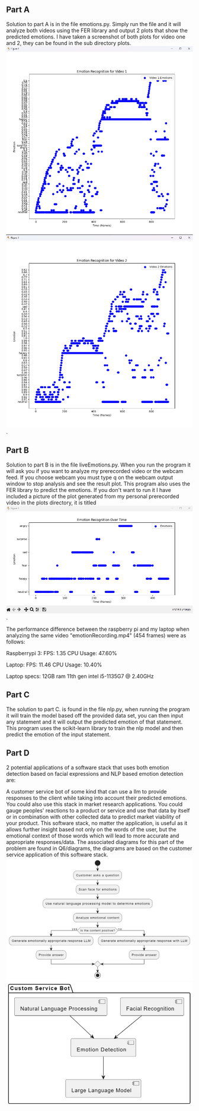## Part A
Solution to part A is in the file emotions.py. Simply run the file and it will analyze both videos using the FER library and output 2 plots that show the predicted emotions.
I have taken a screenshot of both plots for video one and 2, they can be found in the sub directory plots. ![partAVideo1.png](./plots/partAVideo1.png) ![partAVideo2.png](./plots/partAVideo2.png).

## Part B
 Solution to part B is in the file liveEmotions.py. When you run the program it will ask you if you want to analyze my prerecorded video or the webcam feed. If you choose webcam you must type q on the webcam output window to stop analysis and see the result plot. This program also uses the FER library to predict the emotions. If you don't want to run
 it I have included a picture of the plot generated from my personal prerecorded video in the plots directory, it is titled ![partBVideo.png](./plots/partBVideo.png).

The performance difference between the raspberry pi and my laptop when analyzing the same video "emotionRecording.mp4" (454 frames) were as follows:

Raspberrypi 3:
FPS: 1.35
CPU Usage: 47.60%

Laptop:
FPS: 11.46
CPU Usage: 10.40%

Laptop specs:
12GB ram
11th gen intel i5-1135G7 @ 2.40GHz

## Part C 
The solution to part C. is found in the file nlp.py, when running the program it will train the model based off the provided data set, you can then input any statement and it will output the predicted emotion of that statement. This program uses the scikit-learn library to train the nlp model and then predict the emotion of the input statement.

## Part D
2 potential applications of a software stack that uses both emotion detection based on facial expressions and NLP based emotion detection are: 

 A customer service bot of some kind that can use a llm to provide responses to the client while taking into account their predicted emotions. You could also use this stack in market research applications. You could gauge peoples' reactions to a product or service and use that data by itself or in combination with other collected data to predict market viability of your product. This software stack, no matter the application, is useful as it allows further insight based not only on the words of the user, but the emotional context of those words which will lead to more accurate and appropriate responses/data. The associated diagrams for this part of the problem are found in Q6/diagrams, the diagrams are based on the customer service application of this software stack. ![Flowchart](./diagrams/EmotionFlowchart.png) ![Stack](./diagrams/EmotionStackDiagram.png)
